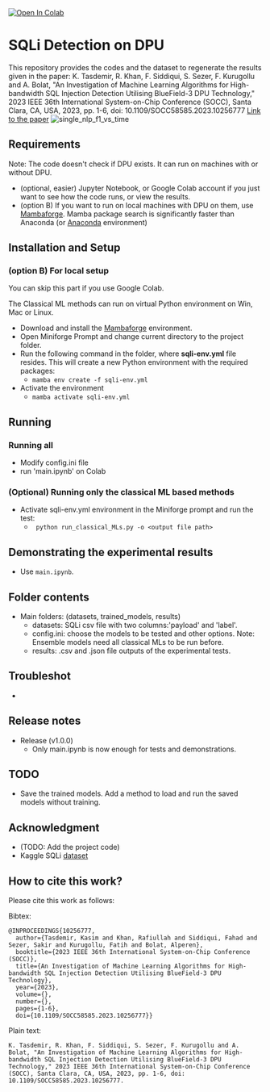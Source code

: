 <a target="_blank" href="https://colab.research.google.com/github/gdrlab/dpu-sqli-detection/blob/main/main.ipynb">
  <img src="https://colab.research.google.com/assets/colab-badge.svg" alt="Open In Colab"/>
</a>

# SQLi Detection on DPU
This repository provides the codes and the dataset to regenerate the results given in the paper: K. Tasdemir, R. Khan, F. Siddiqui, S. Sezer, F. Kurugollu and A. Bolat, "An Investigation of Machine Learning Algorithms for High-bandwidth SQL Injection Detection Utilising BlueField-3 DPU Technology," 2023 IEEE 36th International System-on-Chip Conference (SOCC), Santa Clara, CA, USA, 2023, pp. 1-6, doi: 10.1109/SOCC58585.2023.10256777 
[Link to the paper](https://ieeexplore.ieee.org/abstract/document/10256777?casa_token=vgwFFVmAXKsAAAAA:b6k-2Mi9NFGSmbO7L_tz1I1BykhM04WYLQjfFcEmwP0DzarIsDX8MCt0fKt6tFNkAaNAyrcGqQ)
![single_nlp_f1_vs_time](https://github.com/gdrlab/dpu-sqli-detection/assets/6195512/080c4166-1da8-4d0e-ab08-57a557e784ab)


## Requirements  
Note: The code doesn't check if DPU exists. It can run on machines with or without DPU.
- (optional, easier) Jupyter Notebook, or Google Colab account if you just want to see how the code runs, or view the results.
- (option B) If you want to run on local machines with DPU on them, use [Mambaforge](https://github.com/conda-forge/miniforge#mambaforge). Mamba package search is significantly faster than Anaconda (or [Anaconda](https://www.anaconda.com/products/distribution) environment)
## Installation and Setup
### (option B) For local setup 
You can skip this part if you use Google Colab. 

The Classical ML methods can run on virtual Python environment on Win, Mac or Linux.

- Download and install the [Mambaforge](https://github.com/conda-forge/miniforge#mambaforge) environment.
- Open Miniforge Prompt and change current directory to the project folder. 
- Run the following command in the folder, where **sqli-env.yml** file resides. This will create a new Python environment with the required packages:
    -  ``` mamba env create -f sqli-env.yml ```
- Activate the environment
    - ``` mamba activate sqli-env.yml ```


## Running
### Running all
- Modify config.ini file
- run 'main.ipynb' on Colab

### (Optional) Running only the classical ML based methods
- Activate sqli-env.yml environment in the Miniforge prompt and run the test:
    - ``` python run_classical_MLs.py -o <output file path>```


## Demonstrating the experimental results

- Use ``` main.ipynb ```.

## Folder contents
- Main folders: (datasets, trained_models, results)
  - datasets: SQLi csv file with two columns:'payload' and 'label'.
  - config.ini: choose the models to be tested and other options. Note: Ensemble models need all classical MLs to be run before.
  - results: .csv and .json file outputs of the experimental tests.

## Troubleshot

- 
## Release notes
- Release (v1.0.0)
  - Only main.ipynb is now enough for tests and demonstrations.

## TODO
- Save the trained models. Add a method to load and run the saved models without training.


## Acknowledgment
- (TODO: Add the project code)
- Kaggle SQLi [dataset](https://www.kaggle.com/datasets/syedsaqlainhussain/sql-injection-dataset)


## How to cite this work?
Please cite this work as follows:

Bibtex:
```
@INPROCEEDINGS{10256777,
  author={Tasdemir, Kasim and Khan, Rafiullah and Siddiqui, Fahad and Sezer, Sakir and Kurugollu, Fatih and Bolat, Alperen},
  booktitle={2023 IEEE 36th International System-on-Chip Conference (SOCC)}, 
  title={An Investigation of Machine Learning Algorithms for High-bandwidth SQL Injection Detection Utilising BlueField-3 DPU Technology}, 
  year={2023},
  volume={},
  number={},
  pages={1-6},
  doi={10.1109/SOCC58585.2023.10256777}}
```

Plain text:
```
K. Tasdemir, R. Khan, F. Siddiqui, S. Sezer, F. Kurugollu and A. Bolat, "An Investigation of Machine Learning Algorithms for High-bandwidth SQL Injection Detection Utilising BlueField-3 DPU Technology," 2023 IEEE 36th International System-on-Chip Conference (SOCC), Santa Clara, CA, USA, 2023, pp. 1-6, doi: 10.1109/SOCC58585.2023.10256777.
```

 
